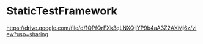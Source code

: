 # StaticTestFramework

https://drive.google.com/file/d/1QPfQrFXk3qLNXQjiYP9b4aA3Z2AXMj6z/view?usp=sharing
